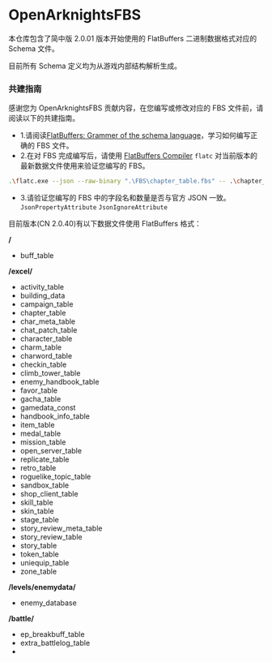 # OpenArknightsFBS

本仓库包含了简中版 2.0.01 版本开始使用的 FlatBuffers 二进制数据格式对应的 Schema 文件。

目前所有 Schema 定义均为从游戏内部结构解析生成。

### 共建指南

感谢您为 OpenArknightsFBS 贡献内容，在您编写或修改对应的 FBS 文件前，请阅读以下的共建指南。

- 1.请阅读[FlatBuffers: Grammer of the schema language](https://flatbuffers.dev/flatbuffers_grammar.html)，学习如何编写正确的 FBS 文件。
- 2.在对 FBS 完成编写后，请使用 [FlatBuffers Compiler](https://github.com/google/flatbuffers/releases) `flatc` 对当前版本的最新数据文件使用来验证您编写的 FBS。
```bash
.\flatc.exe --json --raw-binary ".\FBS\chapter_table.fbs" -- .\chapter_table.json --strict-json --natural-utf8
```
- 3.请验证您编写的 FBS 中的字段名和数量是否与官方 JSON 一致。`JsonPropertyAttribute` `JsonIgnoreAttribute`

目前版本(CN 2.0.40)有以下数据文件使用 FlatBuffers 格式：

**/**
- buff_table

**/excel/**
- activity_table
- building_data
- campaign_table
- chapter_table
- char_meta_table
- chat_patch_table
- character_table
- charm_table
- charword_table
- checkin_table
- climb_tower_table
- enemy_handbook_table
- favor_table
- gacha_table
- gamedata_const
- handbook_info_table
- item_table
- medal_table
- mission_table
- open_server_table
- replicate_table
- retro_table
- roguelike_topic_table
- sandbox_table
- shop_client_table
- skill_table
- skin_table
- stage_table
- story_review_meta_table
- story_review_table
- story_table
- token_table
- uniequip_table
- zone_table

**/levels/enemydata/**
- enemy_database

**/battle/**
- ep_breakbuff_table
- extra_battlelog_table
- 
